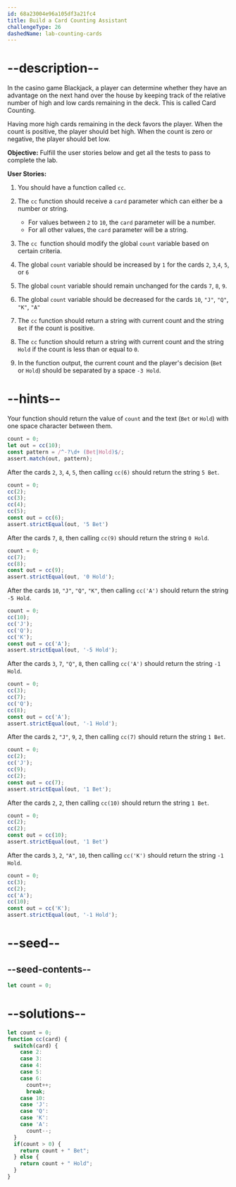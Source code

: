 ```yaml
---
id: 68a23004e96a105df3a21fc4
title: Build a Card Counting Assistant
challengeType: 26
dashedName: lab-counting-cards
---
```


# --description--

In the casino game Blackjack, a player can determine whether they have an advantage on the next hand over the house by keeping track of the relative number of high and low cards remaining in the deck. This is called Card Counting.

Having more high cards remaining in the deck favors the player. When the count is positive, the player should bet high. When the count is zero or negative, the player should bet low.

**Objective:** Fulfill the user stories below and get all the tests to pass to complete the lab.

**User Stories:**

1. You should have a function called `cc`.
1. The `cc` function should receive a `card` parameter which can either be a number or string.
    - For values between `2` to `10`, the `card` parameter will be a number.
    - For all other values, the `card` parameter will be a string.

1. The `cc `function should modify the global `count` variable based on certain criteria.
1. The global `count` variable should be increased by `1` for the cards `2`, `3`,`4`, `5`, or `6`
1. The global `count` variable should remain unchanged for the cards `7`, `8`, `9`.
1. The global `count` variable should be decreased for the cards `10`, `"J"`, `"Q"`, `"K"`, `"A"`
1. The `cc` function should return a string with current count and the string `Bet` if the count is positive.
1. The `cc` function should return a string with current count and the string `Hold` if the count is less than or equal to `0`.
1. In the function output, the current count and the player's decision (`Bet` or `Hold`) should be separated by a space `-3 Hold`.

# --hints--

Your function should return the value of `count` and the text (`Bet` or `Hold`) with one space character between them.

```js
count = 0;
let out = cc(10);
const pattern = /^-?\d+ (Bet|Hold)$/;
assert.match(out, pattern);
```

After the cards `2`, `3`, `4`, `5`, then calling `cc(6)` should return the string `5 Bet`.

```js
count = 0;
cc(2);
cc(3);
cc(4);
cc(5);
const out = cc(6);
assert.strictEqual(out, '5 Bet')
```

After the cards `7`, `8`, then calling `cc(9)` should return the string `0 Hold`.

```js
count = 0;
cc(7);
cc(8);
const out = cc(9);
assert.strictEqual(out, '0 Hold');
```

After the cards `10`, `"J"`, `"Q"`, `"K"`, then calling `cc('A')` should return the string `-5 Hold`.

```js
count = 0;
cc(10);
cc('J');
cc('Q');
cc('K');
const out = cc('A');
assert.strictEqual(out, '-5 Hold');
```

After the cards `3`, `7`, `"Q"`, `8`, then calling `cc('A')` should return the string `-1 Hold`.

```js
count = 0;
cc(3);
cc(7);
cc('Q');
cc(8);
const out = cc('A');
assert.strictEqual(out, '-1 Hold');
```

After the cards `2`, `"J"`, `9`, `2`, then calling `cc(7)` should return the string `1 Bet`.

```js
count = 0;
cc(2);
cc('J');
cc(9);
cc(2);
const out = cc(7);
assert.strictEqual(out, '1 Bet');
```

After the cards `2`, `2`, then calling `cc(10)` should return the string `1 Bet`.

```js
count = 0;
cc(2);
cc(2);
const out = cc(10);
assert.strictEqual(out, '1 Bet')
```

After the cards `3`, `2`, `"A"`, `10`, then calling `cc('K')` should return the string `-1 Hold`.

```js
count = 0;
cc(3);
cc(2);
cc('A');
cc(10);
const out = cc('K');
assert.strictEqual(out, '-1 Hold');
```

# --seed--

## --seed-contents--


```js
let count = 0;


```

# --solutions--

```js
let count = 0;
function cc(card) {
  switch(card) {
    case 2:
    case 3:
    case 4:
    case 5:
    case 6:
      count++;
      break;
    case 10:
    case 'J':
    case 'Q':
    case 'K':
    case 'A':
      count--;
  }
  if(count > 0) {
    return count + " Bet";
  } else {
    return count + " Hold";
  }
}
```
